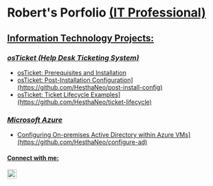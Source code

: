<h1>Robert's Porfolio <a href="https://linkedin.com/in/robertbrantley22">(IT Professional)</h1>

  <h2><u>Information Technology Projects:</u></h2>

  <h3><em>osTicket (Help Desk Ticketing System)</em></h3>
    <ul>
      <li><a href="https://github.com/HesthaNeo/osticket-prereqs">osTicket: Prerequisites and Installation</li>
      <li>osTicket: Post-Installation Configuration](https://github.com/HesthaNeo/post-install-config)</li>
      <li>osTicket: Ticket Lifecycle Examples](https://github.com/HesthaNeo/ticket-lifecycle)</li>
    </ul>
  <h3><em>Microsoft Azure</em></h3>
      <ul>
        <li>Configuring On-premises Active Directory within Azure VMs](https://github.com/HesthaNeo/configure-ad)</li>
      </ul>
    


<h4>Connect with me:</h4>

[<img align="left" alt="Robert | LinkedIn" width="22px" src="https://cdn.jsdelivr.net/npm/simple-icons@v3/icons/linkedin.svg" />][linkedin]

[linkedin]: https://linkedin.com/in/robertbrantley22
